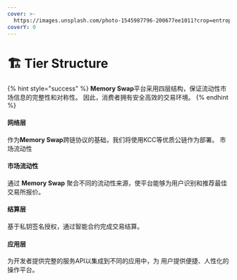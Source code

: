```yaml
---
cover: >-
  https://images.unsplash.com/photo-1545987796-200677ee1011?crop=entropy&cs=tinysrgb&fm=jpg&ixid=MnwxOTcwMjR8MHwxfHNlYXJjaHwyfHxuZXR3b3JrfGVufDB8fHx8MTY1Mjk1MDQzMA&ixlib=rb-1.2.1&q=80
coverY: 0
---
```


# 🏗 Tier Structure



{% hint style="success" %}
**Memory Swap**平台采用四层结构，保证流动性市场信息的完整性和对称性。 因此，消费者拥有安全高效的交易环境。
{% endhint %}

#### 网络层

作为**Memory Swap**跨链协议的基础，我们将使用KCC等优质公链作为部署。 市场流动性

#### 市场流动性

通过 **Memory Swap** 聚合不同的流动性来源，使平台能够为用户识别和推荐最佳交易所报价。

#### 结算层

基于私钥签名授权，通过智能合约完成交易结算。

#### 应用层

为开发者提供完整的服务API以集成到不同的应用中，为 用户提供便捷、人性化的操作平台。

